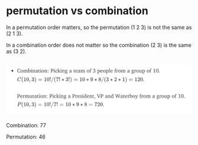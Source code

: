 # permutation vs combination

In a permutation order matters, so the permutation (1 2 3) is not the same as (2 1 3).&#x20;

In a combination order does not matter so the combination (2 3) is the same as (3 2).

## ![](<../../.gitbook/assets/image (39) (1).png>)

Combination: 77

Permutation: 46
